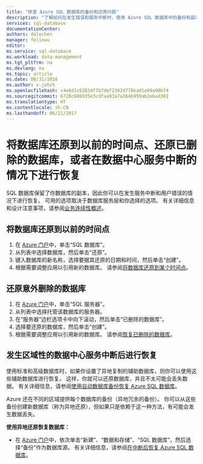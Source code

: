 ```yaml
---
title: "排查 Azure SQL 数据库的备份和还原问题"
description: "了解如何在发生错误和服务中断时，使用 Azure SQL 数据库中的备份和副本恢复云数据库。"
services: sql-database
documentationCenter: 
authors: dalechen
manager: felixwu
editor: 
ms.service: sql-database
ms.workload: data-management
ms.tgt_pltfrm: na
ms.devlang: na
ms.topic: article
ms.date: 08/31/2016
ms.author: v-johch
ms.openlocfilehash: c4e6d1c62834f7b7def2302d778ead1e09a90bf4
ms.sourcegitcommit: 6728c686935e3cdfaa93a7a364b959ab2ebad361
ms.translationtype: HT
ms.contentlocale: zh-CN
ms.lasthandoff: 06/21/2017
---
```

# <a name="restore-a-database-to-a-previous-point-in-time-restore-a-deleted-database-or-recover-from-a-data-center-outage"></a>将数据库还原到以前的时间点、还原已删除的数据库，或者在数据中心服务中断的情况下进行恢复

SQL 数据库保留了你数据库的副本，因此你可以在发生服务中断和用户错误的情况下进行恢复。 可用的选项取决于数据库服务层和你选择的选项。 有关详细信息和设计注意事项，请参阅[业务连续性概述](./sql-database-business-continuity.md)。

## <a name="to-restore-a-database-to-a-previous-point-in-time"></a>将数据库还原到以前的时间点
1. 在 [Azure 门户](https://www.azure.cn)中，单击“SQL 数据库”。
2. 从列表中选择数据库，然后单击“还原”。
3. 键入数据库的新名称，选择要据其还原的日期和时间，然后单击“创建”。
4. 根据需要调整应用以引用新的数据库。 请参阅[将数据库还原到某个时间点](./sql-database-recovery-using-backups.md#point-in-time-restore)。

## <a name="to-restore-an-accidentally-deleted-database"></a>还原意外删除的数据库
1. 在 [Azure 门户](https://www.azure.cn)中，单击“SQL 服务器”。
2. 从列表中选择托管该数据库的服务器。
3. 在“服务器”边栏选项卡中向下滚动，然后单击“已删除的数据库”。
4. 选择要还原的数据库，然后单击“创建”。
5. 根据需要调整应用以引用新的数据库。 请参阅[恢复已删除的数据库](./sql-database-recovery-using-backups.md#deleted-database-restore)。

## <a name="to-recover-from-a-regional-datacenter-outage"></a>发生区域性的数据中心服务中断后进行恢复
使用标准和高级数据库时，如果你设置了异地复制的辅助数据库，则你可以使用这些辅助数据库进行恢复。 这样，你就可以还原数据库，并且不太可能会丢失数据。 有关详细信息，请参阅[使用自动数据库备份恢复 Azure SQL 数据库](./sql-database-disaster-recovery.md)。

Azure 还在不同的区域提供每个数据库的备份（异地冗余的备份）。 你可以从这些备份创建新数据库（称为异地还原），但如果只是依赖于这一种方法，有可能会发生数据丢失。

**使用异地还原恢复数据库：**

- 在 [Azure 门户](https://www.azure.cn)中，依次单击“新建”、“数据和存储”、“SQL 数据库”，然后选择“备份”作为数据库源。 有关详细信息，请参阅[在中断后恢复 Azure SQL 数据库](./sql-database-disaster-recovery.md)。